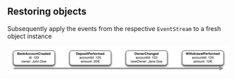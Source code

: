 ## Restoring objects

Subsequently apply the events from the respective `EventStream` to a fresh object instance

![Eventstream](static/img/eventstream.png)


